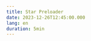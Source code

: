 ```yaml
---
title: Star Preloader
date: 2023-12-26T12:45:00.000
lang: en
duration: 5min
---
```


<StarPreloader />
